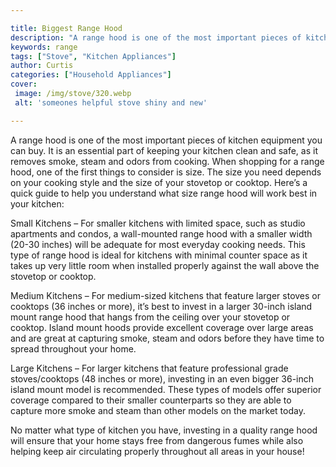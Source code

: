 ```yaml
---

title: Biggest Range Hood
description: "A range hood is one of the most important pieces of kitchen equipment you can buy. It is an essential part of keeping your kitchen...get more detail"
keywords: range
tags: ["Stove", "Kitchen Appliances"]
author: Curtis
categories: ["Household Appliances"]
cover: 
 image: /img/stove/320.webp
 alt: 'someones helpful stove shiny and new'

---
```


A range hood is one of the most important pieces of kitchen equipment you can buy. It is an essential part of keeping your kitchen clean and safe, as it removes smoke, steam and odors from cooking. When shopping for a range hood, one of the first things to consider is size. The size you need depends on your cooking style and the size of your stovetop or cooktop. Here’s a quick guide to help you understand what size range hood will work best in your kitchen: 

Small Kitchens – For smaller kitchens with limited space, such as studio apartments and condos, a wall-mounted range hood with a smaller width (20-30 inches) will be adequate for most everyday cooking needs. This type of range hood is ideal for kitchens with minimal counter space as it takes up very little room when installed properly against the wall above the stovetop or cooktop. 

Medium Kitchens – For medium-sized kitchens that feature larger stoves or cooktops (36 inches or more), it’s best to invest in a larger 30-inch island mount range hood that hangs from the ceiling over your stovetop or cooktop. Island mount hoods provide excellent coverage over large areas and are great at capturing smoke, steam and odors before they have time to spread throughout your home. 

Large Kitchens – For larger kitchens that feature professional grade stoves/cooktops (48 inches or more), investing in an even bigger 36-inch island mount model is recommended. These types of models offer superior coverage compared to their smaller counterparts so they are able to capture more smoke and steam than other models on the market today. 

 No matter what type of kitchen you have, investing in a quality range hood will ensure that your home stays free from dangerous fumes while also helping keep air circulating properly throughout all areas in your house!
